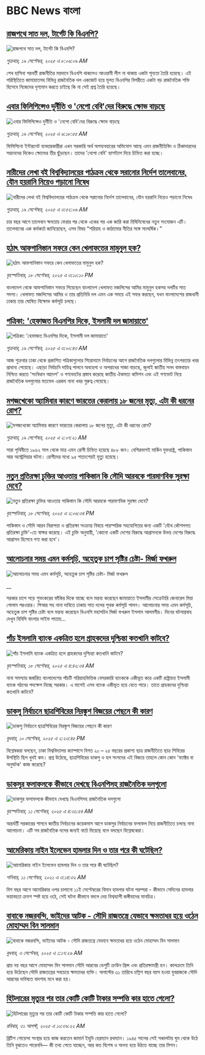 # BBC News বাংলা## [রাজপথে সাত দল, টার্গেট কি বিএনপি?](https://www.bbc.com/bengali/articles/cn0rzd9zg69o?at_medium=RSS&at_campaign=rss?at_campaign=githubrss)![রাজপথে সাত দল, টার্গেট কি বিএনপি?](https://ichef.bbci.co.uk/ace/ws/240/cpsprodpb/1598/live/45cbb830-94ac-11f0-a170-65cdc956211e.jpg)_শুক্রবার, ১৯ সেপ্টেম্বর, ২০২৫ এ ৮:০৬:০৯ AM_শেখ হাসিনা পরবর্তী রাজনীতির ময়দানে বিএনপি থাকলেও আওয়ামী লীগ না থাকায় একটা শূন্যতা তৈরি হয়েছে। এই পরিস্থিতিতে জামায়াতসহ বিভিন্ন রাজনৈতিক দল একজোট হয়ে মূলত বিএনপির বিপরীতে একটা বড় রাজনৈতিক শক্তি হিসেবে নিজেদের দৃশ্যমান করতে চাইছে কি না সেই প্রশ্ন তৈরি হয়েছে।## [এবার ফিলিপিন্সেও দুর্নীতি ও 'নেপো বেবি'দের বিরুদ্ধে ক্ষোভ বাড়ছে](https://www.bbc.com/bengali/articles/crkj6yx07lko?at_medium=RSS&at_campaign=rss?at_campaign=githubrss)![এবার ফিলিপিন্সেও দুর্নীতি ও 'নেপো বেবি'দের বিরুদ্ধে ক্ষোভ বাড়ছে](https://ichef.bbci.co.uk/ace/ws/240/cpsprodpb/a01c/live/e3a58550-949c-11f0-b391-6936825093bd.jpg)_শুক্রবার, ১৯ সেপ্টেম্বর, ২০২৫ এ ৬:১৮:৫৫ AM_ফিলিপিনো ইন্টারনেট ব্যবহারকারীরা এখন সরকারি অর্থ অপব্যবহারের অভিযোগ আছে এমন রাজনীতিবিদ ও ঠিকাদারদের সন্তানদের দিকেও ক্ষোভের তীর ছুঁড়ছেন। তাদের 'নেপো বেবি' হ্যাশট্যাগ দিয়ে চিহ্নিত করা হচ্ছে।## [নারীদের লেখা বই বিশ্ববিদ্যালয়ের পাঠক্রম থেকে সরানোর নির্দেশ তালেবানের, যৌন হয়রানি নিয়েও পড়ানো নিষেধ](https://www.bbc.com/bengali/articles/c5ykpe01w2yo?at_medium=RSS&at_campaign=rss?at_campaign=githubrss)![নারীদের লেখা বই বিশ্ববিদ্যালয়ের পাঠক্রম থেকে সরানোর নির্দেশ তালেবানের, যৌন হয়রানি নিয়েও পড়ানো নিষেধ](https://ichef.bbci.co.uk/ace/ws/240/cpsprodpb/7bac/live/e9eb5ca0-9500-11f0-9cf6-cbf3e73ce2b9.jpg)_শুক্রবার, ১৯ সেপ্টেম্বর, ২০২৫ এ ৩:৫২:০৬ AM_চার বছর আগে তালেবান ক্ষমতায় ফেরার পর থেকে একের পর এক জারি করা বিষিনিষেধের নতুন সংযোজন এটি। তালেবানের এক কর্মকর্তা জানিয়েছেন, এসব বিষয় “শরিয়াহ ও কাঠামোর নীতির সঙ্গে সাংঘর্ষিক।”## [হঠাৎ আফগানিস্তান সফরে কেন খেলাফতের মামুনুল হক?](https://www.bbc.com/bengali/articles/czxwe9r9ejro?at_medium=RSS&at_campaign=rss?at_campaign=githubrss)![হঠাৎ আফগানিস্তান সফরে কেন খেলাফতের মামুনুল হক?](https://ichef.bbci.co.uk/ace/ws/240/cpsprodpb/95e5/live/bea6fd00-9498-11f0-8e88-0f11af0637c1.jpg)_বৃহস্পতিবার, ১৮ সেপ্টেম্বর, ২০২৫ এ ৩:১০:১০ PM_বাংলাদেশ থেকে আফগানিস্তান সফরে গিয়েছেন বাংলাদেশ খেলাফত মজলিসের  আমির মামুনুল হকসহ দলটির সাত সদস্য। খেলাফত মজলিসের আমির ও তার প্রতিনিধি দল এমন এক সময়ে এই সফর করছেন, যখন বাংলাদেশের রাজধানী ঢাকায় তার ঘোষিত বিক্ষোভ কর্মসূচি চলছে।## [পত্রিকা: 'হেফাজত বিএনপির দিকে, ইসলামী দল জামায়াতে'](https://www.bbc.com/bengali/articles/ckgzjynl1lpo?at_medium=RSS&at_campaign=rss?at_campaign=githubrss)![পত্রিকা: 'হেফাজত বিএনপির দিকে, ইসলামী দল জামায়াতে'](https://ichef.bbci.co.uk/ace/ws/240/cpsprodpb/90e6/live/1e72a0a0-9501-11f0-9cf6-cbf3e73ce2b9.jpg)_শুক্রবার, ১৯ সেপ্টেম্বর, ২০২৫ এ ৩:০০:৪৩ AM_আজ শুক্রবার ঢাকা থেকে প্রকাশিত পত্রিকাগুলোর শিরোনামে নির্বাচনের আগে রাজনৈতিক দলগুলোর বিভিন্ন তৎপরতার খবর প্রাধান্য পেয়েছে। এছাড়া নির্বাচনি দায়িত্ব পালনে অবহেলা ও অপরাধের সাজা বাড়ছে, জুলাই জাতীয় সনদ বাস্তবায়ন নিশ্চিত করতে 'সংবিধান আদেশ' ও গণভোটের প্রস্তাব করেছে জাতীয় ঐকমত্য কমিশন এবং এই গণভোট নিয়ে রাজনৈতিক দলগুলোর মতভেদ এরকম নানা খবর গুরুত্ব পেয়েছে।## [মগজখেকো অ্যামিবার কারণে ভারতের কেরালায় ১৮ জনের মৃত্যু, এটা কী ধরনের রোগ?](https://www.bbc.com/bengali/articles/cgrqxk72qkdo?at_medium=RSS&at_campaign=rss?at_campaign=githubrss)![মগজখেকো অ্যামিবার কারণে ভারতের কেরালায় ১৮ জনের মৃত্যু, এটা কী ধরনের রোগ?](https://ichef.bbci.co.uk/ace/ws/240/cpsprodpb/df6c/live/117cb550-9477-11f0-84c8-99de564f0440.jpg)_শুক্রবার, ১৯ সেপ্টেম্বর, ২০২৫ এ ২:০৭:২১ AM_সারা পৃথিবীতে ১৯৬২ সাল থেকে মাত্র এমন রোগী চিহ্নিত হয়েছে ৪৮৮ জন। বেশিরভাগই মার্কিন যুক্তরাষ্ট্র, পাকিস্তান আর অস্ট্রেলিয়ার ঘটনা। রোগীদের মধ্যে ৯৫ শতাংশেরই মৃত্যু হয়েছে।## [নতুন প্রতিরক্ষা চুক্তির আওতায় পাকিস্তান কি সৌদি আরবকে পারমাণবিক সুরক্ষা দেবে?](https://www.bbc.com/bengali/articles/c62n5yglrkdo?at_medium=RSS&at_campaign=rss?at_campaign=githubrss)![নতুন প্রতিরক্ষা চুক্তির আওতায় পাকিস্তান কি সৌদি আরবকে পারমাণবিক সুরক্ষা দেবে?](https://ichef.bbci.co.uk/ace/ws/240/cpsprodpb/32f1/live/fe1a9130-9494-11f0-b391-6936825093bd.jpg)_বৃহস্পতিবার, ১৮ সেপ্টেম্বর, ২০২৫ এ ২:০৬:৩৪ PM_পাকিস্তান ও সৌদি আরব নিরাপত্তা ও প্রতিরক্ষা সংক্রান্ত বিষয়ে পারস্পরিক সহযোগিতার জন্য একটি 'যৌথ কৌশলগত প্রতিরক্ষা চুক্তি'-তে স্বাক্ষর করেছে। এই চুক্তি অনুযায়ী, 'কোনো একটি দেশের বিরুদ্ধে আগ্রাসনকে উভয় দেশের বিরুদ্ধে আগ্রাসন হিসেবে গণ্য করা হবে'।## [আলোচনার সময় এমন কর্মসূচি, অহেতুক চাপ সৃষ্টির চেষ্টা- মির্জা ফখরুল](https://www.bbc.co.uk/bengali/live/c62z81w3p18t?at_medium=RSS&at_campaign=rss?at_campaign=githubrss)![আলোচনার সময় এমন কর্মসূচি, অহেতুক চাপ সৃষ্টির চেষ্টা- মির্জা ফখরুল](https://ichef.bbci.co.uk/ace/standard/240/cpsprodpb/44c4/live/b35a2830-949a-11f0-84c8-99de564f0440.png)__সরকার চাপে পড়ে শুভংকরের ফাঁকির দিকে যাচ্ছে বলে মন্তব্য করেছেন জামায়াতে ইসলামীর সেক্রেটারি জেনারেল মিয়া গোলাম পরওয়ার। পিআর সহ নানা দাবিতে ঢাকায় সাত দলের পৃথক কর্মসূচি পালন। আলোচনার সময় এমন কর্মসূচি, অহেতুক চাপ সৃষ্টির চেষ্টা বলে মন্তব্য করেছেন বিএনপি মহাসচিব মির্জা ফখরুল ইসলাম আলমগীর। দিনের ঘটনাপ্রবাহ দেখুন বিবিসি বাংলার লাইভ পাতায়...## [পাঁচ ইসলামি ব্যাংক একত্রিত হলে গ্রাহকদের দুশ্চিন্তা কতখানি কাটবে?](https://www.bbc.com/bengali/articles/c3rv9pqngwwo?at_medium=RSS&at_campaign=rss?at_campaign=githubrss)![পাঁচ ইসলামি ব্যাংক একত্রিত হলে গ্রাহকদের দুশ্চিন্তা কতখানি কাটবে?](https://ichef.bbci.co.uk/ace/ws/240/cpsprodpb/21bc/live/3d2414d0-93d4-11f0-84c8-99de564f0440.jpg)_বৃহস্পতিবার, ১৮ সেপ্টেম্বর, ২০২৫ এ ৪:৪২:৩৪ AM_নানা সমস্যায় জর্জরিত বাংলাদেশের পাঁচটি শরিয়াহভিত্তিক বেসরকারি ব্যাংককে একীভূত করে একটি রাষ্ট্রায়ত্ত ইসলামী ব্যাংক গঠনের পদক্ষেপ নিচ্ছে সরকার। এ মাসেই এসব ব্যাংক একীভূত হয়ে যেতে পারে। তাতে গ্রাহকদের দুশ্চিন্তা কতখানি কাটবে?## [ডাকসু নির্বাচনে ছাত্রশিবিরের নিরঙ্কুশ বিজয়ের পেছনে কী কারণ](https://www.bbc.com/bengali/articles/cvgvemy3dk2o?at_medium=RSS&at_campaign=rss?at_campaign=githubrss)![ডাকসু নির্বাচনে ছাত্রশিবিরের নিরঙ্কুশ বিজয়ের পেছনে কী কারণ](https://ichef.bbci.co.uk/ace/ws/240/cpsprodpb/33bf/live/0c9c2420-8e51-11f0-b199-41ee52afc86b.jpg)_বুধবার, ১০ সেপ্টেম্বর, ২০২৫ এ ২:২৩:৪৫ PM_বিশ্লেষকরা বলছেন, ঢাকা বিশ্ববিদ্যালয় ক্যাম্পাসে বিগত ২০ – ২৫ বছরের প্রকাশ্য ছাত্র রাজনীতিতে ছাত্র শিবিরের উপস্থিতি ছিল খুবই কম। প্রশ্ন উঠেছে, ছাত্রশিবিরের ডাকসু ও হল সংসদের এই বিজয়ে তাহলে কোন কোন 'ফ্যাক্টর বা অনুঘটক' কাজ করেছে?## [ডাকসুর ফলাফলকে কীভাবে দেখছে বিএনপিসহ রাজনৈতিক দলগুলো](https://www.bbc.com/bengali/articles/c3rvw8rq0dzo?at_medium=RSS&at_campaign=rss?at_campaign=githubrss)![ডাকসুর ফলাফলকে কীভাবে দেখছে বিএনপিসহ রাজনৈতিক দলগুলো](https://ichef.bbci.co.uk/ace/ws/240/cpsprodpb/a5ef/live/3e1521d0-8ec1-11f0-8f12-7303442ee564.jpg)_বৃহস্পতিবার, ১১ সেপ্টেম্বর, ২০২৫ এ ৪:৩১:৫৪ AM_অন্তর্বর্তী সরকারের শাসনে জাতীয় নির্বাচনের কয়েকমাস আগে ডাকসুর নির্বাচনের ফলাফল নিয়ে রাজনীতিতে চলছে নানা আলোচনা। এটি সব রাজনৈতিক দলের জন্যই বার্তা দিয়েছে বলে বলছেন বিশ্লেষকেরা।## [আমেরিকায় নাইন ইলেভেন হামলার দিন ও তার পরে কী ঘটেছিল?](https://www.bbc.com/bengali/news-58102468?at_medium=RSS&at_campaign=rss?at_campaign=githubrss)![আমেরিকায় নাইন ইলেভেন হামলার দিন ও তার পরে কী ঘটেছিল?](https://ichef.bbci.co.uk/ace/standard/240/cpsprodpb/2FDA/production/_119705221_twintowers.jpg)_শনিবার, ১১ সেপ্টেম্বর, ২০২১ এ ৩:১৪:৩২ AM_বিশ বছর আগে আমেরিকার ওপর চালানো ১১ই সেপ্টেম্বরের বিমান হামলার ঘটনা পরম্পরা - কীভাবে সেদিনের হামলার ভয়াবহতা ক্রমশ স্পষ্ট হয়ে ওঠে, সেই ঘটনা কীভাবে বদলে দেয় বিশ্বব্যাপী জঙ্গীবাদের মানচিত্র।## [বাবাকে নজরবন্দি, ভাইদের আটক - সৌদি রাজতন্ত্রে যেভাবে ক্ষমতাধর হয়ে ওঠেন মোহাম্মদ বিন সালমান](https://www.bbc.com/bengali/articles/c1mpmx9dvrgo?at_medium=RSS&at_campaign=rss?at_campaign=githubrss)![বাবাকে নজরবন্দি, ভাইদের আটক - সৌদি রাজতন্ত্রে যেভাবে ক্ষমতাধর হয়ে ওঠেন মোহাম্মদ বিন সালমান](https://ichef.bbci.co.uk/ace/ws/240/cpsprodpb/8900/live/9e7b92f0-87e3-11f0-84c8-99de564f0440.jpg)_বুধবার, ৩ সেপ্টেম্বর, ২০২৫ এ ১:১৭:২৬ AM_প্রায় নয় বছর আগে মোহাম্মদ বিন সালমান সৌদি আরবের ডেপুটি ক্রাউন প্রিন্স এবং প্রতিরক্ষামন্ত্রী হন। কালক্রমে তিনি হয়ে উঠেছেন সৌদি রাজতন্ত্রের সবচেয়ে ক্ষমতাধর ব্যক্তি। অগাস্টের ৩১ তারিখে চল্লিশ বছর বয়স হওয়া যুবরাজকে সৌদি আরবের ভবিষ্যত বাদশাহ মনে করা হয়।## [হিটলারের মৃত্যুর পর তার কোটি কোটি টাকার সম্পত্তি কার হাতে গেলো?](https://www.bbc.com/bengali/articles/c15lj45vwlwo?at_medium=RSS&at_campaign=rss?at_campaign=githubrss)![হিটলারের মৃত্যুর পর তার কোটি কোটি টাকার সম্পত্তি কার হাতে গেলো?](https://ichef.bbci.co.uk/ace/ws/240/cpsprodpb/af67/live/b78d09b0-84c6-11f0-84c8-99de564f0440.jpg)_রবিবার, ৩১ আগস্ট, ২০২৫ এ ১০:৩৯:২২ AM_ব্রিটিশ গোয়েন্দা সংস্থার হয়ে কাজ করতেন জামার্ন ইহুদি হেরম্যান রথম্যান। ১৯৪৫ সালের সেই সকালটায় ঘুম থেকে উঠে তিনি বুঝতেও পারেননি–– কী তথ্য পেতে যাচ্ছেন, আর কত বিশেষ ও অনন্য হয়ে উঠতে যাচ্ছে তার মিশন।